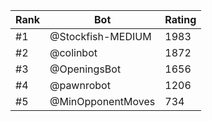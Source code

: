 Rank|Bot|Rating
---|---|---
#1|@Stockfish-MEDIUM|1983
#2|@colinbot|1872
#3|@OpeningsBot|1656
#4|@pawnrobot|1206
#5|@MinOpponentMoves|734
